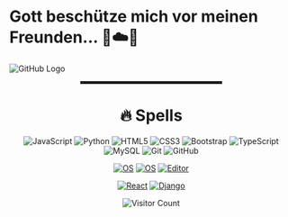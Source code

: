 # Gott beschütze mich vor meinen Freunden... 🙏☁️🚀

![GitHub Logo](https://github.com/md5-loki/media_/blob/main/bannerName.png)

<div align="center">
  <hr width="50%" style="height: 5px;">
</div>
<div align="center">
  <h1 align="center">🔥 Spells </h1>

![JavaScript](https://img.shields.io/badge/-JavaScript-black?style=flat-square&logo=javascript)
![Python](https://img.shields.io/badge/-Python-black?style=flat-square&logo=Python)
![HTML5](https://img.shields.io/badge/-HTML5-E34F26?style=flat-square&logo=html5&logoColor=white)
![CSS3](https://img.shields.io/badge/-CSS3-1572B6?style=flat-square&logo=css3)
![Bootstrap](https://img.shields.io/badge/-Bootstrap-563D7C?style=flat-square&logo=bootstrap)
![TypeScript](https://img.shields.io/badge/-TypeScript-black?style=flat-square&logo=typescript)
![MySQL](https://img.shields.io/badge/-MySQL-black?style=flat-square&logo=mysql)
![Git](https://img.shields.io/badge/-Git-black?style=flat-square&logo=git)
![GitHub](https://img.shields.io/badge/-GitHub-181717?style=flat-square&logo=github)

  
</div>

<div align="center">
  
  [![OS](https://img.shields.io/badge/OS-Windows-informational?style=flat-square&logo=Windows&logoColor=white)](https://en.wikipedia.org/wiki/MacOS)
  [![OS](https://img.shields.io/badge/OS-Linux_Manjaro-informational?style=flat-square&logo=linux&logoColor=white)](https://en.wikipedia.org/wiki/Linux)
  [![Editor](https://img.shields.io/badge/Editor-VSCode-blue?style=flat-square&logo=visual-studio-code&logoColor=white)](https://code.visualstudio.com/)

  [![React](https://img.shields.io/badge/JavaScript_Framework-ReactJS-blue?style=flat-square&logo=react&logoColor=white)](https://reactjs.org/)
  [![Django](https://img.shields.io/badge/Python_Framework-Django-brightgreen?style=flat-square&logo=python&logoColor=white)](https://www.djangoproject.com/)


  ![Visitor Count](https://profile-counter.glitch.me/{md5-loki}/count.svg)
<div>
<!---
md5-loki/md5-loki is a ✨ special ✨ repository because its `README.md` (this file) appears on your GitHub profile.
You can click the Preview link to take a look at your changes.
--->
